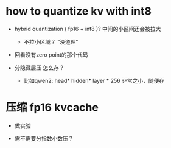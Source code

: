 # how to quantize kv with int8

- hybrid quantization ( fp16 + int8 )? 中间的小区间还会被拉大

    - 不拉小区域？ “没道理”

- 回看没有zero point的那个代码

- 分隐藏层压 怎么存？

    - 比如qwen2: head* hidden* layer * 256 非常之小，随便存

# 压缩 fp16 kvcache

- 做实验

- 需不需要分指数小数压？